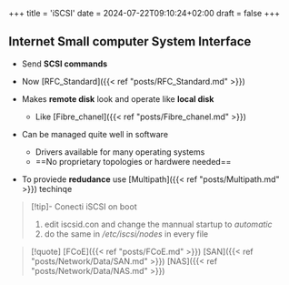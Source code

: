 +++
title = 'iSCSI'
date = 2024-07-22T09:10:24+02:00
draft = false
+++

## Internet Small computer System Interface 

- Send **SCSI commands**
- Now [RFC_Standard]({{< ref "posts/RFC_Standard.md" >}}) 

- Makes **remote disk** look and operate like **local disk**
	- Like [Fibre_chanel]({{< ref "posts/Fibre_chanel.md" >}}) 
- Can be managed quite well in software 
	- Drivers available for many operating systems 
	- ==No proprietary topologies or hardwere needed==

- To proviede **redudance**  use [Multipath]({{< ref "posts/Multipath.md" >}}) techinqe

>[!tip]- Conecti iSCSI on boot
>1. edit iscsid.con and change the mannual startup to *automatic*
>2. do the same in */etc/iscsi/nodes*  in every file

>[!quote] [FCoE]({{< ref "posts/FCoE.md" >}}) [SAN]({{< ref "posts/Network/Data/SAN.md" >}}) [NAS]({{< ref "posts/Network/Data/NAS.md" >}})